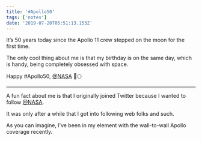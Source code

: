 ```yaml
---
title: '#Apollo50'
tags: ['notes'] 
date: '2019-07-20T05:51:13.153Z'
---
```

It’s 50 years today since the Apollo 11 crew stepped on the moon for the first time.

The only cool thing about me is that my birthday is on the same day, which is handy, being completely obsessed with space.

Happy #Apollo50, [@NASA](//twitter.com/NASA) 🚀🌕

***

A fun fact about me is that I originally joined Twitter because I wanted to follow [@NASA](//twitter.com/NASA). 

It was only after a while that I got into following web folks and such. 

As you can imagine, I’ve been in my element with the wall-to-wall Apollo coverage recently.  